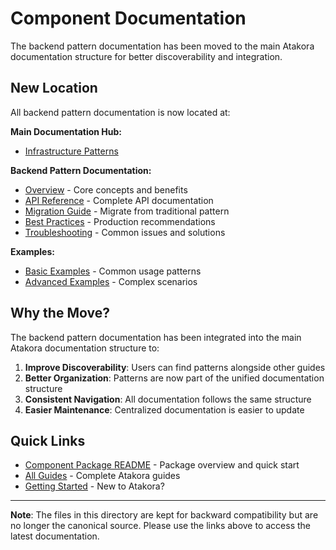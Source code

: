 # Component Documentation

The backend pattern documentation has been moved to the main Atakora documentation structure for better discoverability and integration.

## New Location

All backend pattern documentation is now located at:

**Main Documentation Hub:**
- [Infrastructure Patterns](../../../docs/guides/patterns/README.md)

**Backend Pattern Documentation:**
- [Overview](../../../docs/guides/patterns/backend/overview.md) - Core concepts and benefits
- [API Reference](../../../docs/guides/patterns/backend/api-reference.md) - Complete API documentation
- [Migration Guide](../../../docs/guides/patterns/backend/migration-guide.md) - Migrate from traditional pattern
- [Best Practices](../../../docs/guides/patterns/backend/best-practices.md) - Production recommendations
- [Troubleshooting](../../../docs/guides/patterns/backend/troubleshooting.md) - Common issues and solutions

**Examples:**
- [Basic Examples](../../../docs/guides/patterns/backend/examples/basic-examples.md) - Common usage patterns
- [Advanced Examples](../../../docs/guides/patterns/backend/examples/advanced-examples.md) - Complex scenarios

## Why the Move?

The backend pattern documentation has been integrated into the main Atakora documentation structure to:

1. **Improve Discoverability**: Users can find patterns alongside other guides
2. **Better Organization**: Patterns are now part of the unified documentation structure
3. **Consistent Navigation**: All documentation follows the same structure
4. **Easier Maintenance**: Centralized documentation is easier to update

## Quick Links

- [Component Package README](../README.md) - Package overview and quick start
- [All Guides](../../../docs/guides/README.md) - Complete Atakora guides
- [Getting Started](../../../docs/getting-started/README.md) - New to Atakora?

---

**Note**: The files in this directory are kept for backward compatibility but are no longer the canonical source. Please use the links above to access the latest documentation.
